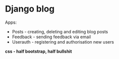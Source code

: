 <h1>Django blog</h1>

<p>Apps:</p>
<ul>
<li>Posts - creating, deleting and editing blog posts</li>
<li>Feedback - sending feedback via email</li>
<li>Userauth - registering and authorisation new users</li>
</ul>

<b>css - half bootstrap, half bullshit</b>

